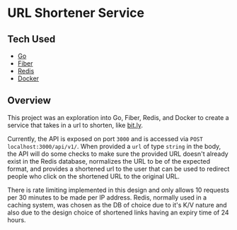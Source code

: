 # URL Shortener Service

## Tech Used

- [Go](https://go.dev/)
- [Fiber](https://gofiber.io/)
- [Redis](https://github.com/redis/go-redis/)
- [Docker](https://www.docker.com/)

## Overview

This project was an exploration into Go, Fiber, Redis, and Docker to create a service that takes in a url to shorten, like [bit.ly](https://bitly.com/).

Currently, the API is exposed on port `3000` and is accessed via `POST localhost:3000/api/v1/`. When provided a `url` of type `string` in the body, the API will do some checks to make sure the provided URL doesn't already exist in the Redis database, normalizes the URL to be of the expected format, and provides a shortened url to the user that can be used to redirect people who click on the shortened URL to the original URL.

There is rate limiting implemented in this design and only allows 10 requests per 30 minutes to be made per IP address. Redis, normally used in a caching system, was chosen as the DB of choice due to it's K/V nature and also due to the design choice of shortened links having an expiry time of 24 hours.

